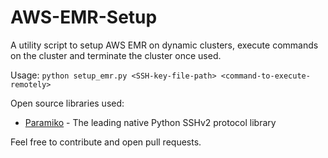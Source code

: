 # AWS-EMR-Setup
A utility script to setup AWS EMR on dynamic clusters, execute commands on the cluster and terminate the cluster once used.

Usage:
`python setup_emr.py <SSH-key-file-path> <command-to-execute-remotely>`

Open source libraries used:
<ul>
<li><a href="https://github.com/paramiko/paramiko">Paramiko</a> - The leading native Python SSHv2 protocol library</li>
</ul>

Feel free to contribute and open pull requests.
